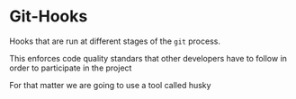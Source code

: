 # Git-Hooks

Hooks that are run at different stages of the `git` process.

This enforces code quality standars that other developers have to follow in order to participate in the project

For that matter we are going to use a tool called husky
